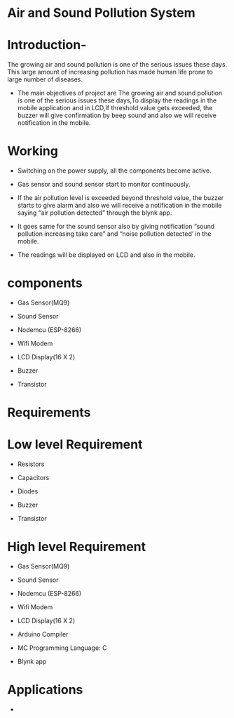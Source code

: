 # Air and Sound Pollution System
# Introduction-
The growing air and sound pollution is one of the serious issues these days. 
This large amount of increasing pollution has made human life prone to large number of diseases.
* The main objectives of  project are The growing air and sound pollution is one of the serious issues these days,To display the readings in the mobile application and in LCD,If threshold value gets exceeded, the buzzer will give confirmation by beep sound and also we will receive notification in the mobile. 
#   Working  
* Switching on the power supply, all the components become active.

* Gas sensor and sound sensor start to monitor continuously.

* If the air pollution level is exceeded beyond threshold value, the buzzer starts to give alarm and also we will receive a notification in the mobile saying “air pollution detected” through the blynk app.

* It goes same for the sound sensor also by giving notification “sound pollution increasing take care” and “noise pollution detected’ in the mobile.

* The readings will be displayed on LCD and also in the mobile.
# components
* Gas Sensor(MQ9)
 
* Sound Sensor
 
* Nodemcu (ESP-8266)
 
* Wifi Modem
 
* LCD Display(16 X 2)
 
* Buzzer

* Transistor
# Requirements 
  #  Low level Requirement 
 *  Resistors
 
* Capacitors
 
* Diodes
* Buzzer

* Transistor
# High level Requirement 
* Gas Sensor(MQ9)
 
* Sound Sensor
 
* Nodemcu (ESP-8266)
 
* Wifi Modem
 
* LCD Display(16 X 2)
* Arduino Compiler
 
* MC Programming Language: C

* Blynk app
# Applications 
* 




           
